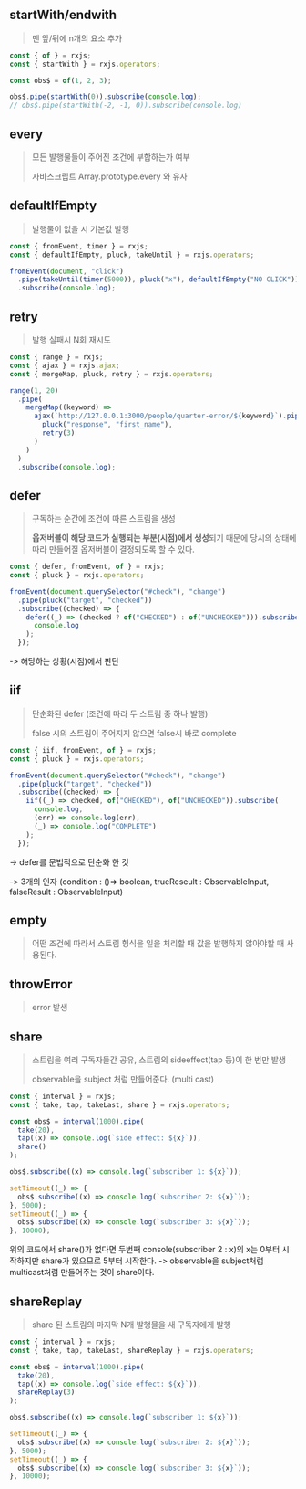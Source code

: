 ## startWith/endwith

> 맨 앞/뒤에 n개의 요소 추가

```javascript
const { of } = rxjs;
const { startWith } = rxjs.operators;

const obs$ = of(1, 2, 3);

obs$.pipe(startWith(0)).subscribe(console.log);
// obs$.pipe(startWith(-2, -1, 0)).subscribe(console.log)
```

## every

> 모든 발행물들이 주어진 조건에 부합하는가 여부
>
> 자바스크립트 Array.prototype.every 와 유사

## defaultIfEmpty

> 발행물이 없을 시 기본값 발행

```javascript
const { fromEvent, timer } = rxjs;
const { defaultIfEmpty, pluck, takeUntil } = rxjs.operators;

fromEvent(document, "click")
  .pipe(takeUntil(timer(5000)), pluck("x"), defaultIfEmpty("NO CLICK"))
  .subscribe(console.log);
```

## retry

> 발행 실패시 N회 재시도

```javascript
const { range } = rxjs;
const { ajax } = rxjs.ajax;
const { mergeMap, pluck, retry } = rxjs.operators;

range(1, 20)
  .pipe(
    mergeMap((keyword) =>
      ajax(`http://127.0.0.1:3000/people/quarter-error/${keyword}`).pipe(
        pluck("response", "first_name"),
        retry(3)
      )
    )
  )
  .subscribe(console.log);
```

## defer

> 구독하는 순간에 조건에 따른 스트림을 생성
>
> **옵저버블이 해당 코드가 실행되는 부분(시점)에서 생성**되기 때문에 당시의 상태에 따라 만들어질 옵저버블이 결정되도록 할 수 있다.

```javascript
const { defer, fromEvent, of } = rxjs;
const { pluck } = rxjs.operators;

fromEvent(document.querySelector("#check"), "change")
  .pipe(pluck("target", "checked"))
  .subscribe((checked) => {
    defer((_) => (checked ? of("CHECKED") : of("UNCHECKED"))).subscribe(
      console.log
    );
  });
```

-> 해당하는 상황(시점)에서 판단

## iif

> 단순화된 defer (조건에 따라 두 스트림 중 하나 발행)
>
> false 시의 스트림이 주어지지 않으면 false시 바로 complete

```javascript
const { iif, fromEvent, of } = rxjs;
const { pluck } = rxjs.operators;

fromEvent(document.querySelector("#check"), "change")
  .pipe(pluck("target", "checked"))
  .subscribe((checked) => {
    iif((_) => checked, of("CHECKED"), of("UNCHECKED")).subscribe(
      console.log,
      (err) => console.log(err),
      (_) => console.log("COMPLETE")
    );
  });
```

-> defer를 문법적으로 단순화 한 것

-> 3개의 인자
(condition : ()=> boolean, trueReseult : ObservableInput, falseResult : ObservableInput)

## empty

> 어떤 조건에 따라서 스트림 형식을 일을 처리할 때 값을 발행하지 않아야할 때 사용된다.

## throwError

> error 발생

## share

> 스트림을 여러 구독자들간 공유, 스트림의 sideeffect(tap 등)이 한 번만 발생
>
> observable을 subject 처럼 만들어준다. (multi cast)

```javascript
const { interval } = rxjs;
const { take, tap, takeLast, share } = rxjs.operators;

const obs$ = interval(1000).pipe(
  take(20),
  tap((x) => console.log(`side effect: ${x}`)),
  share()
);

obs$.subscribe((x) => console.log(`subscriber 1: ${x}`));

setTimeout((_) => {
  obs$.subscribe((x) => console.log(`subscriber 2: ${x}`));
}, 5000);
setTimeout((_) => {
  obs$.subscribe((x) => console.log(`subscriber 3: ${x}`));
}, 10000);
```

위의 코드에서 share()가 없다면
두번째 console(subscriber 2 : x)의 x는 0부터 시작하지만 share가 있으므로 5부터 시작한다.
-> observable을 subject처럼 multicast처럼 만들어주는 것이 share이다.

## shareReplay

> share 된 스트림의 마지막 N개 발행물을 새 구독자에게 발행

```javascript
const { interval } = rxjs;
const { take, tap, takeLast, shareReplay } = rxjs.operators;

const obs$ = interval(1000).pipe(
  take(20),
  tap((x) => console.log(`side effect: ${x}`)),
  shareReplay(3)
);

obs$.subscribe((x) => console.log(`subscriber 1: ${x}`));

setTimeout((_) => {
  obs$.subscribe((x) => console.log(`subscriber 2: ${x}`));
}, 5000);
setTimeout((_) => {
  obs$.subscribe((x) => console.log(`subscriber 3: ${x}`));
}, 10000);
```
